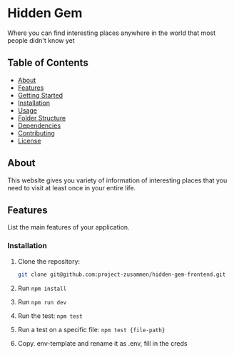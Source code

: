 # Hidden Gem

Where you can find interesting places anywhere in the world that most people didn't know yet

## Table of Contents

- [About](#about)
- [Features](#features)
- [Getting Started](#getting-started)
- [Installation](#installation)
- [Usage](#usage)
- [Folder Structure](#folder-structure)
- [Dependencies](#dependencies)
- [Contributing](#contributing)
- [License](#license)

## About

This website gives you variety of information of interesting places that you need to visit at least once in your entire life.

## Features

List the main features of your application.

### Installation

1. Clone the repository:

   ```bash
   git clone git@github.com:project-zusammen/hidden-gem-frontend.git

2. Run `npm install`

3. Run `npm run dev`

4. Run the test: `npm test`

5. Run a test on a specific file: `npm test {file-path}`

6. Copy. env-template and rename it as .env, fill in the creds